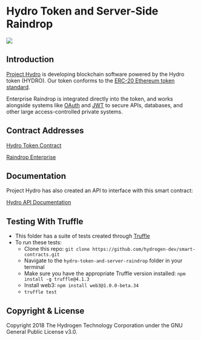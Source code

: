 # Hydro Token and Server-Side Raindrop
<img src="https://www.hydrogenplatform.com/images/logo_hydro.png">

## Introduction
[Project Hydro](http://www.projecthydro.com) is developing blockchain software powered by the Hydro token (HYDRO). Our token conforms to the [ERC-20 Ethereum token standard](https://theethereum.wiki/w/index.php/ERC20_Token_Standard).

Enterprise Raindrop is integrated directly into the token, and works alongside systems like [OAuth](https://en.wikipedia.org/wiki/OAuth) and [JWT](https://en.wikipedia.org/wiki/JSON_Web_Token) to secure APIs, databases, and other large access-controlled private systems.

## Contract Addresses
[Hydro Token Contract](https://etherscan.io/token/0xebbdf302c940c6bfd49c6b165f457fdb324649bc)

[Raindrop Enterprise](https://etherscan.io/address/0xe68225eeaeae795bbfa3cebd1dfe422e1b17ce55)

## Documentation
Project Hydro has also created an API to interface with this smart contract:

[Hydro API Documentation](https://www.hydrogenplatform.com/docs/hydro/v1/)

## Testing With Truffle
- This folder has a suite of tests created through [Truffle](https://github.com/trufflesuite/truffle)
- To run these tests:
  - Clone this repo: `git clone https://github.com/hydrogen-dev/smart-contracts.git`
  - Navigate to the `hydro-token-and-server-raindrop` folder in your terminal
  - Make sure you have the appropriate Truffle version installed: `npm install -g truffle@4.1.3`
  - Install web3: `npm install web3@1.0.0-beta.34`
  - `truffle test`


## Copyright & License
Copyright 2018 The Hydrogen Technology Corporation under the GNU General Public License v3.0.
